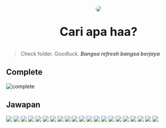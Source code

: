 <p align="center">
    <img style="border-radius: 999px; border: 3px solid white;" src="https://media.tenor.com/kHcmsxlKHEAAAAAM/rock-one-eyebrow-raised-rock-staring.gif"/>
</p>

<p align="center" style="font-size: 2rem; font-weight: bold;">Cari apa haa?</p>

> Check folder. Goodluck. ***Bangsa refresh bangsa berjaya***

## Complete

![complete](complete.jpeg)

## Jawapan

![](1.PNG)
![](2.PNG)
![](3.PNG)
![](4.PNG)
![](5.PNG)
![](6.PNG)
![](7.PNG)
![](8.PNG)
![](9.PNG)
![](10.PNG)
![](11.1.PNG)
![](11.2.PNG)
![](12.PNG)
![](13.PNG)
![](14.PNG)
![](15.PNG)
![](16.PNG)
![](17.PNG)
![](18.PNG)
![](19.PNG)
![](20.PNG)
